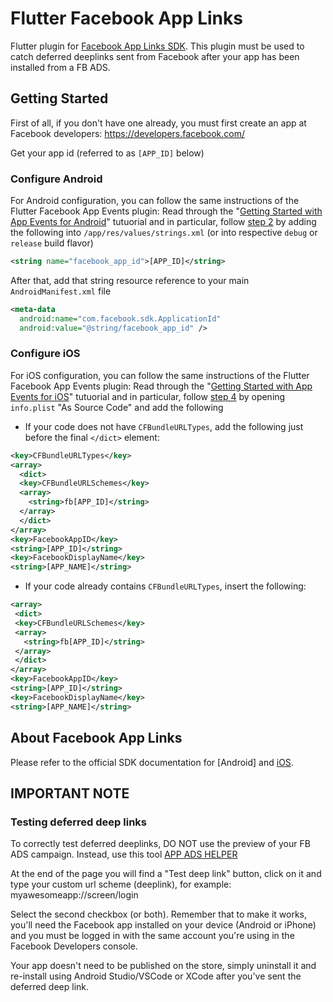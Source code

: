 # Flutter Facebook App Links

Flutter plugin for [Facebook App Links SDK](https://developers.facebook.com/docs/app-ads/deep-linking/). This plugin must be used to catch deferred deeplinks sent from Facebook after your app has been installed from a FB ADS.

## Getting Started

First of all, if you don't have one already, you must first create an app at Facebook developers: https://developers.facebook.com/

Get your app id (referred to as `[APP_ID]` below)


### Configure Android
For Android configuration, you can follow the same instructions of the Flutter Facebook App Events plugin:
Read through the "[Getting Started with App Events for Android](https://developers.facebook.com/docs/app-events/getting-started-app-events-android)" tutuorial and in particular, follow [step 2](https://developers.facebook.com/docs/app-events/getting-started-app-events-android#2--add-your-facebook-app-id) by adding the following into `/app/res/values/strings.xml` (or into respective `debug` or `release` build flavor)

```xml
<string name="facebook_app_id">[APP_ID]</string>
```

After that, add that string resource reference to your main `AndroidManifest.xml` file

```xml
<meta-data
  android:name="com.facebook.sdk.ApplicationId"
  android:value="@string/facebook_app_id" />
```


### Configure iOS
For iOS configuration, you can follow the same instructions of the Flutter Facebook App Events plugin:
Read through the "[Getting Started with App Events for iOS](https://developers.facebook.com/docs/app-events/getting-started-app-events-ios)" tutuorial and in particular, follow [step 4](https://developers.facebook.com/docs/app-events/getting-started-app-events-ios#plist-config) by opening `info.plist` "As Source Code" and add the following


 * If your code does not have `CFBundleURLTypes`, add the following just before the final `</dict>` element:

```xml
<key>CFBundleURLTypes</key>
<array>
  <dict>
  <key>CFBundleURLSchemes</key>
  <array>
    <string>fb[APP_ID]</string>
  </array>
  </dict>
</array>
<key>FacebookAppID</key>
<string>[APP_ID]</string>
<key>FacebookDisplayName</key>
<string>[APP_NAME]</string>
```

 * If your code already contains `CFBundleURLTypes`, insert the following:

 ```xml
<array>
  <dict>
  <key>CFBundleURLSchemes</key>
  <array>
    <string>fb[APP_ID]</string>
  </array>
  </dict>
</array>
<key>FacebookAppID</key>
<string>[APP_ID]</string>
<key>FacebookDisplayName</key>
<string>[APP_NAME]</string>
 ```

 ## About Facebook App Links
 Please refer to the official SDK documentation for [Android] and [iOS](https://developers.facebook.com/docs/app-ads/deep-linking/).

 ## IMPORTANT NOTE
 ### Testing deferred deep links

 To correctly test deferred deeplinks, DO NOT use the preview of your FB ADS campaign.
 Instead, use this tool [APP ADS HELPER](https://developers.facebook.com/tools/app-ads-helper)

 At the end of the page you will find a "Test deep link" button, 
 click on it and type your custom url scheme (deeplink), for example: myawesomeapp://screen/login

 Select the second checkbox (or both). Remember that to make it works, you'll need the Facebook app installed on your device (Android or iPhone) and you must be logged in with the same account you're using in the Facebook Developers console.

 Your app doesn't need to be published on the store, simply uninstall it and re-install using Android Studio/VSCode or XCode after you've sent the deferred deep link.